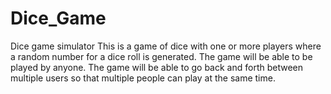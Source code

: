 # Dice_Game
Dice game simulator
This is a game of dice with one or more players where a random number for a dice roll is generated. The game will be able to be played by anyone. The game will be able to go back and forth between multiple users so that multiple people can play at the same time.
